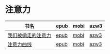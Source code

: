 # 注意力

| 书名 | epub | mobi | azw3 |
| --- | --- | --- | --- |
| [我们被偷走的注意力](http://ct.dalanmei.com/f/31084289-570291909-0c5e47) | [epub](http://ct.dalanmei.com/f/31084289-570291909-0c5e47) | [mobi](http://ct.dalanmei.com/f/31084289-570171354-fbd745) | [azw3](http://ct.dalanmei.com/f/31084289-570360561-4aad54) |
| [注意力曲线](http://ct.dalanmei.com/f/31084289-571878409-878764) | [epub](http://ct.dalanmei.com/f/31084289-571878409-878764) | [mobi](http://ct.dalanmei.com/f/31084289-571551796-491450) | [azw3](http://ct.dalanmei.com/f/31084289-572068914-1d506d) |

